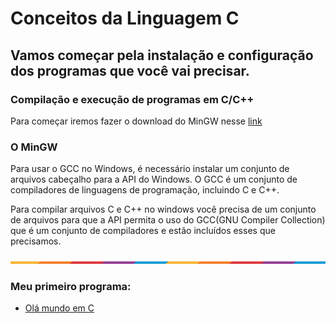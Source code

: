 # Conceitos da Linguagem C


## Vamos começar pela instalação e configuração dos programas que você vai precisar.
### Compilação e execução de programas em C/C++ 

 Para começar iremos fazer o download do MinGW nesse [link](https://sourceforge.net/projects/mingw/)


### O MinGW

Para usar o GCC no Windows, é necessário instalar um conjunto de arquivos cabeçalho para a API do Windows. O GCC é um conjunto de compiladores de linguagens de programação, incluindo C e C++.

Para compilar arquivos C e C++ no windows você precisa de um conjunto de arquivos para que a API permita o uso do GCC(GNU Compiler Collection) que é um conjunto de compiladores e estão incluídos esses que precisamos.


<img src="img\waxVImv.png">


### Meu primeiro programa:
 - [Olá mundo em C](Introdução\OlaMundo)
